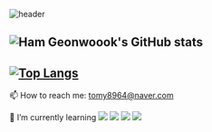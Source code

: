 
![header](https://capsule-render.vercel.app/api?type=wave&color=auto&height=200&section=header&text=Ham%20Geonwook&fontAlignY=40&animation=twinkling&fontSize=50&theme=dark)

![Ham Geonwoook's GitHub stats](https://github-readme-stats.vercel.app/api?username=tomy8964&show_icons=true&theme=dark)
------------------------------
[![Top Langs](https://github-readme-stats.vercel.app/api/top-langs/?username=tomy8964&layout=compact&theme=dark)](https://github.com/anuraghazra/github-readme-stats)
------------------------------

📫 How to reach me: tomy8964@naver.com

🌱 I’m currently learning <img src="https://img.shields.io/badge/spring-6DB33F?style=for-the-badge&logo=spring&logoColor=white"> <img src="https://img.shields.io/badge/Spring Boot-6DB33F?style=for-the-badge&logo=Spring Boot&logoColor=white"> <img src="https://img.shields.io/badge/github-181717?style=for-the-badge&logo=github&logoColor=white"> <img src="https://img.shields.io/badge/IntelliJ IDEA-000000?style=for-the-badge&logo=IntelliJ IDEA&logoColor=white">

<!--
**tomy8964/tomy8964** is a ✨ _special_ ✨ repository because its `README.md` (this file) appears on your GitHub profile.

Here are some ideas to get you started:

- 🔭 I’m currently working on ...
- 🌱 I’m currently learning ...
- 👯 I’m looking to collaborate on ...
- 🤔 I’m looking for help with ...
- 💬 Ask me about ...
- 📫 How to reach me: ...
- 😄 Pronouns: ...
- ⚡ Fun fact: ...
-->
